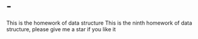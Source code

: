 # -
This is the homework of data structure
This is the ninth homework of data structure, please give me a star if you like it
